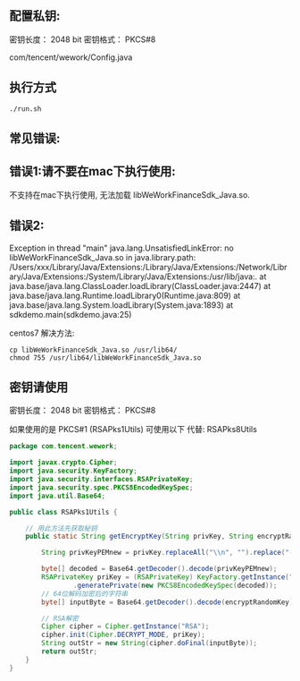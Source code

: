 ## 配置私钥:
密钥长度： 2048 bit
密钥格式： PKCS#8

com/tencent/wework/Config.java

## 执行方式
```shell
./run.sh
```

## 常见错误:

## 错误1:请不要在mac下执行使用:
不支持在mac下执行使用, 无法加载 libWeWorkFinanceSdk_Java.so.


## 错误2: 
Exception in thread "main" java.lang.UnsatisfiedLinkError: no libWeWorkFinanceSdk_Java.so in java.library.path: /Users/xxx/Library/Java/Extensions:/Library/Java/Extensions:/Network/Library/Java/Extensions:/System/Library/Java/Extensions:/usr/lib/java:.
at java.base/java.lang.ClassLoader.loadLibrary(ClassLoader.java:2447)
at java.base/java.lang.Runtime.loadLibrary0(Runtime.java:809)
at java.base/java.lang.System.loadLibrary(System.java:1893)
at sdkdemo.main(sdkdemo.java:25)

centos7 解决方法: 

```shell
cp libWeWorkFinanceSdk_Java.so /usr/lib64/
chmod 755 /usr/lib64/libWeWorkFinanceSdk_Java.so
```

## 密钥请使用
密钥长度： 2048 bit
密钥格式： PKCS#8

如果使用的是 PKCS#1 (RSAPks1Utils) 可使用以下 代替: RSAPks8Utils 
```java
package com.tencent.wework;

import javax.crypto.Cipher;
import java.security.KeyFactory;
import java.security.interfaces.RSAPrivateKey;
import java.security.spec.PKCS8EncodedKeySpec;
import java.util.Base64;

public class RSAPks1Utils {

    // 用此方法先获取秘钥
    public static String getEncryptKey(String privKey, String encryptRandomKey) throws Exception {

        String privKeyPEMnew = privKey.replaceAll("\\n", "").replace("-----BEGIN PRIVATE KEY-----", "").replace("-----END PRIVATE KEY-----", "");

        byte[] decoded = Base64.getDecoder().decode(privKeyPEMnew);
        RSAPrivateKey priKey = (RSAPrivateKey) KeyFactory.getInstance("RSA")
                .generatePrivate(new PKCS8EncodedKeySpec(decoded));
        // 64位解码加密后的字符串
        byte[] inputByte = Base64.getDecoder().decode(encryptRandomKey);

        // RSA解密
        Cipher cipher = Cipher.getInstance("RSA");
        cipher.init(Cipher.DECRYPT_MODE, priKey);
        String outStr = new String(cipher.doFinal(inputByte));
        return outStr;
    }
}
```

